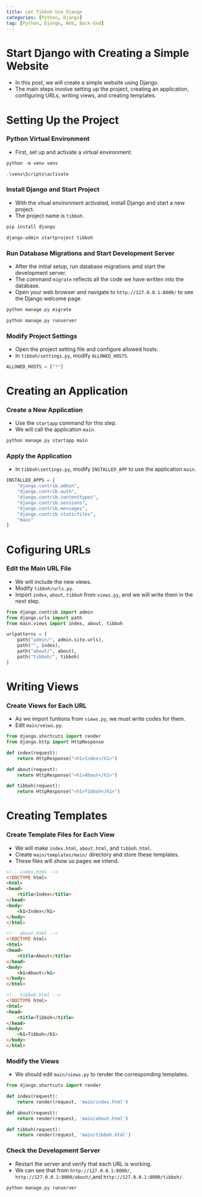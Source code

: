 ```yaml
---
title: Let Tibboh Use Django
categories: [Python, Django]
tag: [Python, Django, Web, Back-End]
---
```


# Start Django with Creating a Simple Website
- In this post, we will create a simple website using Django.
- The main steps involve setting up the project, creating an application, configuring URLs, writing views, and creating templates.
 
# Setting Up the Project
### Python Virtual Environment
- First, set up and activate a virtual environment.

```powershell
python -m venv venv
```

```powershell
.\venv\Scripts\activate
```

### Install Django and Start Project
- With the vitual environment activated, install Django and start a new project.
- The project name is `tibboh`.

```powershell
pip install django
```

```powershell
django-admin startproject tibboh
```

### Run Database Migrations and Start Development Server
- After the initial setup, run database migrations amd start the development server.
- The command `migrate` reflects all the code we have written into the database.
- Open your web browser and navigate to `http://127.0.0.1:8000/` to see the Django welcome page.

```powershell
python manage.py migrate
```

```powershell
python manage.py runserver
```

### Modify Project Settings
- Open the project setting file and configure allowed hosts.
- In `tibboh/settings.py`, modify `ALLOWED_HOSTS`.
```python
ALLOWED_HOSTS = ["*"]
```

# Creating an Application
### Create a New Application
- Use the `startapp` command for this step.
- We will call the application `main`.

```powershell
python manage.py startapp main
```

### Apply the Application
- In `tibboh\settings.py`, modify `INSTALLED_APP` to use the application `main`.

```python
INSTALLED_APPS = [
    "django.contrib.admin",
    "django.contrib.auth",
    "django.contrib.contenttypes",
    "django.contrib.sessions",
    "django.contrib.messages",
    "django.contrib.staticfiles",
    "main"
]
```

# Cofiguring URLs
### Edit the Main URL File
- We will include the new views.
- Modify `tibboh/urls.py`.
- Import `index`, `about`, `tibboh` from `views.py`, and we will write them in the next step.

```python
from django.contrib import admin
from django.urls import path
from main.views import index, about, tibboh

urlpatterns = [
    path("admin/", admin.site.urls),
    path("", index),
    path("about/", about),
    path("tibboh/", tibboh)
]
```

# Writing Views
### Create Views for Each URL
- As we import funtions from `views.py`, we must write codes for them.
- Edit `main/veiws.py`.

```python
from django.shortcuts import render
from django.http import HttpResponse

def index(request):
    return HttpResponse("<h1>Index</h1>")

def about(request):
    return HttpResponse("<h1>About</h1>")

def tibboh(request):
    return HttpResponse("<h1>Tibboh</h1>")
```

# Creating Templates
### Create Template Files for Each View
- We will make `index.html`, `about.html`, and `tibboh.html`.
- Create `main/templates/main/` directory and store these templates.
- These files will show us pages we intend.

```html
<!-- index.html -->
<!DOCTYPE html>
<html>
<head>
    <title>Index</title>
</head>
<body>
    <h1>Index</h1>
</body>
</html>
```

```html
<!-- about.html -->
<!DOCTYPE html>
<html>
<head>
    <title>About</title>
</head>
<body>
    <h1>About</h1>
</body>
</html>
```

```html
<!-- tibboh.html -->
<!DOCTYPE html>
<html>
<head>
    <title>Tibboh</title>
</head>
<body>
    <h1>Tibboh</h1>
</body>
</html>
```

### Modify the Views
- We should edit `main/views.py` to render the corresponding templates.

```python
from django.shortcuts import render

def index(request):
    return render(request, 'main/index.html')

def about(request):
    return render(request, 'main/about.html')

def tibboh(request):
    return render(request, 'main/tibboh.html')
```

### Check the Development Server
- Restart the server and verify that each URL is working.
- We can see that from `http://127.0.0.1:8000/`, `http://127.0.0.1:8000/about/`,and `http://127.0.0.1:8000/tibboh/`.

```powershell
python manage.py runserver
```